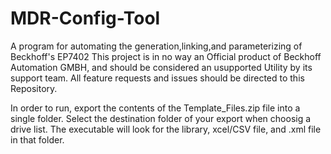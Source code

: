 # MDR-Config-Tool
A program for automating the generation,linking,and parameterizing of Beckhoff's EP7402
This project is in no way an Official product of Beckhoff Automation GMBH, and should be considered an usupported Utility by its support team. All feature requests and issues should be directed to this Repository.

In order to run, export the contents of the Template_Files.zip file into a single folder. Select the destination folder of your export when choosig a drive list. The executable will look for the library, xcel/CSV file, and .xml file in that folder.
